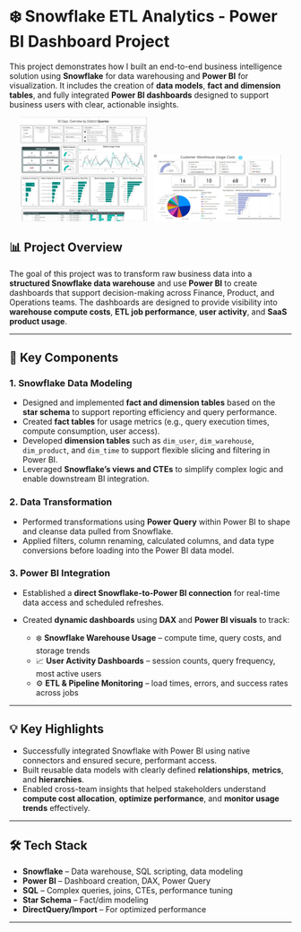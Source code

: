 # ❄️ Snowflake ETL Analytics - Power BI Dashboard Project

This project demonstrates how I built an end-to-end business intelligence solution using **Snowflake** for data warehousing and **Power BI** for visualization. It includes the creation of **data models**, **fact and dimension tables**, and fully integrated **Power BI dashboards** designed to support business users with clear, actionable insights.

<p align="center">
  <img src="https://github.com/roshinip21/Snowflake-Costing-Dashboards/blob/main/30DaysQueriesAnalytics.PNG" width="45%" />
  &nbsp;
  <img src="https://github.com/roshinip21/Snowflake-Costing-Dashboards/blob/main/CustomerWHCosts.png" width="45%" height="90%"/>
</p>

## 📊 Project Overview

The goal of this project was to transform raw business data into a **structured Snowflake data warehouse** and use **Power BI** to create dashboards that support decision-making across Finance, Product, and Operations teams. The dashboards are designed to provide visibility into **warehouse compute costs**, **ETL job performance**, **user activity**, and **SaaS product usage**.



---

## 🧱 Key Components

### 1. **Snowflake Data Modeling**

* Designed and implemented **fact and dimension tables** based on the **star schema** to support reporting efficiency and query performance.
* Created **fact tables** for usage metrics (e.g., query execution times, compute consumption, user access).
* Developed **dimension tables** such as `dim_user`, `dim_warehouse`, `dim_product`, and `dim_time` to support flexible slicing and filtering in Power BI.
* Leveraged **Snowflake’s views and CTEs** to simplify complex logic and enable downstream BI integration.

### 2. **Data Transformation**

* Performed transformations using **Power Query** within Power BI to shape and cleanse data pulled from Snowflake.
* Applied filters, column renaming, calculated columns, and data type conversions before loading into the Power BI data model.

### 3. **Power BI Integration**

* Established a **direct Snowflake-to-Power BI connection** for real-time data access and scheduled refreshes.
* Created **dynamic dashboards** using **DAX** and **Power BI visuals** to track:

  * ❄️ **Snowflake Warehouse Usage** – compute time, query costs, and storage trends
  * 📈 **User Activity Dashboards** – session counts, query frequency, most active users
  * ⚙️ **ETL & Pipeline Monitoring** – load times, errors, and success rates across jobs

---

## 💡 Key Highlights

* Successfully integrated Snowflake with Power BI using native connectors and ensured secure, performant access.
* Built reusable data models with clearly defined **relationships**, **metrics**, and **hierarchies**.
* Enabled cross-team insights that helped stakeholders understand **compute cost allocation**, **optimize performance**, and **monitor usage trends** effectively.

---

## 🛠️ Tech Stack

* **Snowflake** – Data warehouse, SQL scripting, data modeling
* **Power BI** – Dashboard creation, DAX, Power Query
* **SQL** – Complex queries, joins, CTEs, performance tuning
* **Star Schema** – Fact/dim modeling
* **DirectQuery/Import** – For optimized performance 
---


